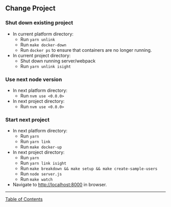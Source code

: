 ## Change Project

### Shut down existing project
- In current platform directory:
	- Run `yarn unlink`
	- Run `make docker-down`
	- Run `docker ps` to ensure that containers are no longer running.
- In current project directory:
	- Shut down running server/webpack
	- Run `yarn unlink isight`

### Use next node version
- In next platform directory:
	- Run `nvm use <0.0.0>`
- In next project directory:
	- Run `nvm use <0.0.0>`

### Start next project
- In next platform directory:
	- Run `yarn`
	- Run `yarn link`
	- Run `make docker-up`
- In next project directory:
	- Run `yarn`
	- Run `yarn link isight`
	- Run `make breakdown && make setup && make create-sample-users`
	- Run `node server.js`
	- Run `make watch`
- Navigate to <http://localhost:8000> in browser.

***
[Table of Contents](../README.md)
